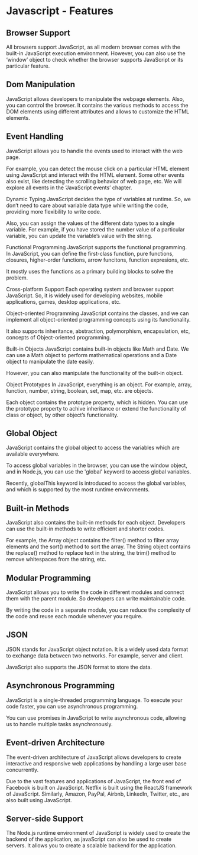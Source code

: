 # Javascript - Features

## Browser Support

All browsers support JavaScript, as all modern browser comes with the built-in JavaScript execution environment.
However, you can also use the ‘window’ object to check whether the browser supports JavaScript or its particular feature.

## Dom Manipulation

JavaScript allows developers to manipulate the webpage elements. Also, you can control the browser.
It contains the various methods to access the DOM elements using different attributes and allows to customize the HTML elements.


## Event Handling

JavaScript allows you to handle the events used to interact with the web page.

For example, you can detect the mouse click on a particular HTML element using JavaScript and interact with the HTML element.
Some other events also exist, like detecting the scrolling behavior of web page, etc. We will explore all events in the ‘JavaScript events’ chapter.

Dynamic Typing
JavaScript decides the type of variables at runtime. So, we don’t need to care about variable data type while writing the code, providing more flexibility to write code.

Also, you can assign the values of the different data types to a single variable. For example, if you have stored the number value of a particular variable, you can update the variable’s value with the string.

Functional Programming
JavaScript supports the functional programming. In JavaScript, you can define the first-class function, pure functions, closures, higher-order functions, arrow funcitons, function expresions, etc.

It mostly uses the functions as a primary building blocks to solve the problem.


Cross-platform Support
Each operating system and browser support JavaScript. So, it is widely used for developing websites, mobile applications, games, desktop applications, etc.

Object-oriented Programming
JavaScript contains the classes, and we can implement all object-oriented programming concepts using its functionality.

It also supports inheritance, abstraction, polymorphism, encapsulation, etc, concepts of Object-oriented programming.

Built-in Objects
JavaScript contains built-in objects like Math and Date. We can use a Math object to perform mathematical operations and a Date object to manipulate the date easily.

However, you can also manipulate the functionality of the built-in object.

Object Prototypes
In JavaScript, everything is an object. For example, array, function, number, string, boolean, set, map, etc. are objects.

Each object contains the prototype property, which is hidden. You can use the prototype property to achive inheritance or extend the functionality of class or object, by other object’s functionality.

## Global Object

JavaScript contains the global object to access the variables which are available everywhere.

To access global variables in the browser, you can use the window object, and in Node.js, you can use the 'global' keyword to access global variables.

Recently, globalThis keyword is introduced to access the global variables, and which is supported by the most runtime environments.

## Built-in Methods

JavaScript also contains the built-in methods for each object. Developers can use the built-in methods to write efficient and shorter codes.

For example, the Array object contains the filter() method to filter array elements and the sort() method to sort the array. The String object contains the replace() method to replace text in the string, the trim() method to remove whitespaces from the string, etc.

## Modular Programming

JavaScript allows you to write the code in different modules and connect them with the parent module. So developers can write maintainable code.

By writing the code in a separate module, you can reduce the complexity of the code and reuse each module whenever you require.

## JSON

JSON stands for JavaScript object notation. It is a widely used data format to exchange data between two networks. For example, server and client.

JavaScript also supports the JSON format to store the data.

## Asynchronous Programming

JavaScript is a single-threaded programming language. To execute your code faster, you can use asynchronous programming.

You can use promises in JavaScript to write asynchronous code, allowing us to handle multiple tasks asynchronously.

## Event-driven Architecture

The event-driven architecture of JavaScript allows developers to create interactive and responsive web applications by handling a large user base concurrently.

Due to the vast features and applications of JavaScript, the front end of Facebook is built on JavaScript. Netflix is built using the ReactJS framework of JavaScript. Similarly, Amazon, PayPal, Airbnb, LinkedIn, Twitter, etc., are also built using JavaScript.

## Server-side Support

The Node.js runtime environment of JavaScript is widely used to create the backend of the application, as javaScript can also be used to create servers. It allows you to create a scalable backend for the application.